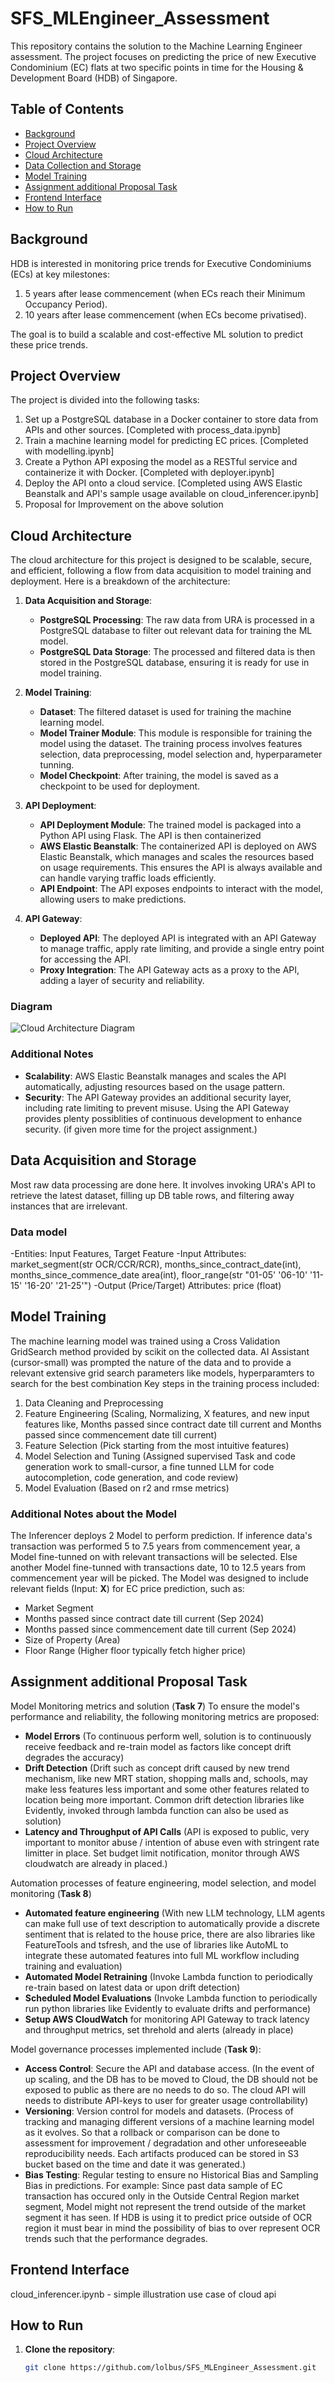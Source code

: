 # SFS_MLEngineer_Assessment

This repository contains the solution to the Machine Learning Engineer assessment. The project focuses on predicting the price of new Executive Condominium (EC) flats at two specific points in time for the Housing & Development Board (HDB) of Singapore.

## Table of Contents
- [Background](#background)
- [Project Overview](#project-overview)
- [Cloud Architecture](#architecture)
- [Data Collection and Storage](#data-collection-and-storage)
- [Model Training](#model-training)
- [Assignment additional Proposal Task](#additional-task)
- [Frontend Interface](#frontend-interface)
- [How to Run](#how-to-run)

## Background
HDB is interested in monitoring price trends for Executive Condominiums (ECs) at key milestones:
1. 5 years after lease commencement (when ECs reach their Minimum Occupancy Period).
2. 10 years after lease commencement (when ECs become privatised).

The goal is to build a scalable and cost-effective ML solution to predict these price trends.

## Project Overview
The project is divided into the following tasks:
1. Set up a PostgreSQL database in a Docker container to store data from APIs and other sources. [Completed with process_data.ipynb]
2. Train a machine learning model for predicting EC prices. [Completed with modelling.ipynb]
3. Create a Python API exposing the model as a RESTful service and containerize it with Docker. [Completed with deployer.ipynb]
4. Deploy the API onto a cloud service. [Completed using AWS Elastic Beanstalk and API's sample usage available on cloud_inferencer.ipynb]
5. Proposal for Improvement on the above solution

## Cloud Architecture
The cloud architecture for this project is designed to be scalable, secure, and efficient, following a flow from data acquisition to model training and deployment. Here is a breakdown of the architecture:

1. **Data Acquisition and Storage**:
   - **PostgreSQL Processing**: The raw data from URA is processed in a PostgreSQL database to filter out relevant data for training the ML model.
   - **PostgreSQL Data Storage**: The processed and filtered data is then stored in the PostgreSQL database, ensuring it is ready for use in model training.

2. **Model Training**:
   - **Dataset**: The filtered dataset is used for training the machine learning model.
   - **Model Trainer Module**: This module is responsible for training the model using the dataset. The training process involves features selection, data preprocessing, model selection and, hyperparameter tunning.
   - **Model Checkpoint**: After training, the model is saved as a checkpoint to be used for deployment.

3. **API Deployment**:
   - **API Deployment Module**: The trained model is packaged into a Python API using Flask. The API is then containerized
   - **AWS Elastic Beanstalk**: The containerized API is deployed on AWS Elastic Beanstalk, which manages and scales the resources based on usage requirements. This ensures the API is always available and can handle varying traffic loads efficiently.
   - **API Endpoint**: The API exposes endpoints to interact with the model, allowing users to make predictions.

4. **API Gateway**:
   - **Deployed API**: The deployed API is integrated with an API Gateway to manage traffic, apply rate limiting, and provide a single entry point for accessing the API.
   - **Proxy Integration**: The API Gateway acts as a proxy to the API, adding a layer of security and reliability.

### Diagram
![Cloud Architecture Diagram](cloud_architecture_diagram.png)

### Additional Notes
- **Scalability**: AWS Elastic Beanstalk manages and scales the API automatically, adjusting resources based on the usage pattern.
- **Security**: The API Gateway provides an additional security layer, including rate limiting to prevent misuse. Using the API Gateway provides plenty possiblities of continuous development to enhance security. (if given more time for the project assignment.)

## Data Acquisition and Storage
Most raw data processing are done here. It involves invoking URA's API to retrieve the latest dataset, filling up DB table rows, and filtering away instances that are irrelevant.

### Data model 
-Entities: Input Features, Target Feature
-Input Attributes: market_segment(str OCR/CCR/RCR), months_since_contract_date(int),	months_since_commence_date	area(int),	floor_range(str "01-05' '06-10' '11-15' '16-20' '21-25'")
-Output (Price/Target) Attributes: price (float)

## Model Training
The machine learning model was trained using a Cross Validation GridSearch method provided by scikit on the collected data. AI Assistant (cursor-small) was prompted the nature of the data and to provide a relevant extensive grid search parameters like models, hyperparamters to search for the best combination
Key steps in the training process included:
1. Data Cleaning and Preprocessing
2. Feature Engineering (Scaling, Normalizing, X features, and new input features like, Months passed since contract date till current and Months passed since commencement date till current)
3. Feature Selection (Pick starting from the most intuitive features)
3. Model Selection and Tuning (Assigned supervised Task and code generation work to small-cursor, a fine tunned LLM for code autocompletion, code generation, and code review)
4. Model Evaluation (Based on r2 and rmse metrics)

### Additional Notes about the Model
The Inferencer deploys 2 Model to perform prediction.
If inference data's transaction was performed 5 to 7.5 years from commencement year, 
a Model fine-tunned on with relevant transactions will be selected.
Else another Model fine-tunned with transactions date, 10 to 12.5 years from commencement year will be picked.
The Model was designed to include relevant fields (Input: **X**) for EC price prediction, such as:
- Market Segment
- Months passed since contract date till current (Sep 2024)
- Months passed since commencement date till current (Sep 2024)
- Size of Property (Area)
- Floor Range  (Higher floor typically fetch higher price)


## Assignment additional Proposal Task 
Model Monitoring metrics and solution (**Task 7**)
To ensure the model's performance and reliability, the following monitoring metrics are proposed:
- **Model Errors** (To continuous perform well, solution is to continuously receive feedback and re-train model as factors like concept drift degrades the accuracy)
- **Drift Detection** (Drift such as concept drift caused by new trend mechanism, like new MRT station, shopping malls and, schools, 
may make less features less important and some other features related to location being more important. Common drift detection libraries like Evidently, invoked through lambda function can also be used as solution)
- **Latency and Throughput of API Calls** (API is exposed to public, very important to monitor abuse / intention of abuse even with stringent rate limitter in place. Set budget limit notification, monitor through AWS cloudwatch are already in placed.)

Automation processes of feature engineering, model selection, and model monitoring (**Task 8**)
- **Automated feature engineering** (With new LLM technology, LLM agents can make full use of text description to automatically provide a discrete sentiment that is related to the house price, 
there are also libraries like FeatureTools and tsfresh, and the use of libraries like AutoML to integrate these automated features into full ML workflow including training and evaluation)
- **Automated Model Retraining** (Invoke Lambda function to periodically re-train based on latest data or upon drift detection)
- **Scheduled Model Evaluations** (Invoke Lambda function to periodically run python libraries like Evidently to evaluate drifts and performance)
- **Setup AWS CloudWatch** for monitoring API Gateway to track latency and throughput metrics, set threhold and alerts (already in place)


Model governance processes implemented include (**Task 9**):
- **Access Control**: Secure the API and database access. (In the event of up scaling, and the DB has to be moved to Cloud, 
the DB should not be exposed to public as there are no needs to do so. The cloud API will needs to distribute API-keys to user for greater usage controllability)
- **Versioning**: Version control for models and datasets. (Process of tracking and managing different versions of a machine learning model as it evolves. 
So that a rollback or comparison can be done to assessment for improvement / degradation and other unforeseeable reproducibility needs. 
Each artifacts produced can be stored in S3 bucket based on the time and date it was generated.)
- **Bias Testing**: Regular testing to ensure no Historical Bias and Sampling Bias in predictions. 
For example: Since past data sample of EC transaction has occured only in the Outside Central Region market segment, 
Model might not represent the trend outside of the market segment it has seen. 
If HDB is using it to predict price outside of OCR region it must bear in mind the possibility of bias to over represent OCR trends such that the performance degrades.


## Frontend Interface
cloud_inferencer.ipynb - simple illustration use case of cloud api


## How to Run
1. **Clone the repository**:
   ```bash
   git clone https://github.com/lolbus/SFS_MLEngineer_Assessment.git
